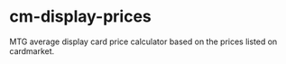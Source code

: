 # cm-display-prices
MTG average display card price calculator based on the prices listed on cardmarket.
